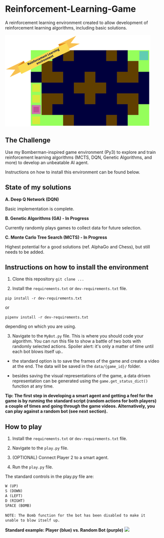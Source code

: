 # Reinforcement-Learning-Game

A reinforcement learning environment created to allow development of reinforcement learning algorithms, including basic solutions.

<img src="https://raw.githubusercontent.com/splovyt/Reinforcement-Learning-Game/master/docs/screenshot.png" height=300>

## The Challenge

Use my Bomberman-inspired game environment (Py3) to explore and train reinforcement learning algorithms (MCTS, DQN, Genetic Algorithms, and more) to develop an unbeatable AI agent.

Instructions on how to install this environment can be found below.

## State of my solutions

**A. Deep Q Network (DQN)**

Basic implementation is complete.


**B. Genetic Algorithms (GA) - In Progress**

Currently randomly plays games to collect data for future selection.


**C. Monte Carlo Tree Search (MCTS) - In Progress**

Highest potential for a good solutions (ref. AlphaGo and Chess), but still needs to be added. 


## Instructions on how to install the environment

1. Clone this repository
```git clone ...```

2. Install the ```requirements.txt``` or ```dev-requirements.txt``` file.

```pip install -r dev-requirements.txt```

or

```pipenv install -r dev-requirements.txt```

depending on which you are using.

3. Navigate to the ```MyBot.py``` file. This is where you should code your algorithm. You can run this file to show a battle of two bots with randomly selected actions. Spoiler alert: it's only a matter of time until each bot blows itself up..

- the standard option is to save the frames of the game and create a video at the end. The data will be saved in the ```data/{game_id}/``` folder.

- besides saving the visual representations of the game, a data driven representation can be generated using the ```game.get_status_dict()``` function at any time.

**Tip: The first step in developing a smart agent and getting a feel for the game is by running the standard script (random actions for both players) a couple of times and going through the game videos. Alternatively, you can play against a random bot (see next section).**

## How to play
1. Install the ```requirements.txt``` or ```dev-requirements.txt``` file.

2. Navigate to the ```play.py``` file.

3. (OPTIONAL) Connect Player 2 to a smart agent.

4. Run the ```play.py``` file.

The standard controls in the play.py file are:
```
W (UP)
S (DOWN)
A (LEFT)
D (RIGHT)
SPACE (BOMB)

NOTE: The Bomb function for the bot has been disabled to make it unable to blow itself up.
```

**Standard example: Player (blue) vs. Random Bot (purple)**
![](docs/player_vs_random.gif)
